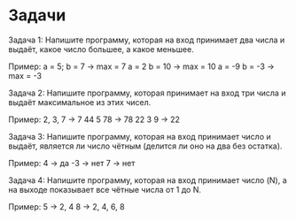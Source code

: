 # Задачи

Задача 1:
Напишите программу, которая на вход принимает два числа и выдаёт, какое число большее, а какое меньшее.



Пример:
a = 5; b = 7 -> max = 7
a = 2 b = 10 -> max = 10
a = -9 b = -3 -> max = -3

Задача 2:
Напишите программу, которая принимает на вход три числа и выдаёт максимальное из этих чисел.



Пример:
2, 3, 7 -> 7
44 5 78 -> 78
22 3 9 -> 22

Задача 3:
Напишите программу, которая на вход принимает число и выдаёт, является ли число чётным (делится ли оно на два без остатка).



Пример:
4 -> да
-3 -> нет
7 -> нет

Задача 4:
Напишите программу, которая на вход принимает число (N), а на выходе показывает все чётные числа от 1 до N.



Пример:
5 -> 2, 4
8 -> 2, 4, 6, 8
